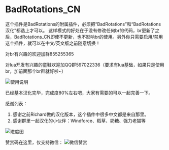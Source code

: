 # BadRotations_CN

这个插件是BadRotations的附属插件，必须把“BadRotations”和“BadRotations汉化”都选上才可以。
这样模式的好处在于没有修改任何br的代码，br更新了之后，BadRotations_CN即使不更新，也不影响br的使用。另外你只需要启用/禁用这个插件，就可以在中文/英文版之前随意切换！

对br有兴趣的欢迎加群855255365

对lua开发有兴趣的童鞋欢迎加QQ群597022336（要求有lua基础，如果只是使用br，加前面那个br群就好啦~）


![使用说明](https://github.com/ybhuxiao/BadRotations_CN/raw/master/media/eg.png)


已经基本汉化完毕，完成度80%左右吧，大家有需要的可以一起完善一下。

感谢列表：
1. 感谢之前Richard做的汉化版本，这个插件中很多中文都是来自那里。
2. 感谢群里一起汉化的小伙伴：Windforce、稻草、奶糖、强力老猫等

![进度图](https://github.com/ybhuxiao/BadRotations_CN/raw/master/media/progress.png)

赞赏码在这里，仅支持微信：
![微信赞赏](https://camo.githubusercontent.com/9837f329a0d3155cd3931d870d78091ef9c9d0b4/687474703a2f2f776f77646174612e746f702f696d672f7765636861742d7a616e2e6a7067)
